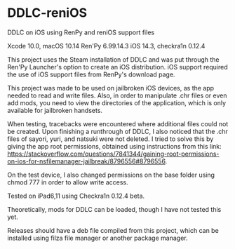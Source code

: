 # DDLC-reniOS
DDLC on iOS using RenPy and reniOS support files

Xcode 10.0, macOS 10.14
Ren'Py 6.99.14.3
iOS 14.3, checkra1n 0.12.4

This project uses the Steam installation of DDLC and was put through the Ren'Py Launcher's option to create an iOS distribution. iOS support required the use of iOS support files from RenPy's download page. 

This project was made to be used on jailbroken iOS devices, as the app needed to read and write files. Also, in order to manipulate .chr files or even add mods, you need to view the directories of the application, which is only available for jailbroken handsets.

When testing, tracebacks were encountered where additional files could not be created. Upon finishing a runthrough of DDLC, I also noticed that the .chr files of sayori, yuri, and natsuki were not deleted. I tried to solve this by giving the app root permissions, obtained using instructions from this link: https://stackoverflow.com/questions/7841344/gaining-root-permissions-on-ios-for-nsfilemanager-jailbreak/8796556#8796556.

On the test device, I also changed permissions on the base folder using chmod 777 in order to allow write access. 

Tested on iPad6,11 using Checkra1n 0.12.4 beta.

Theoretically, mods for DDLC can be loaded, though I have not tested this yet.

Releases should have a deb file compiled from this project, which can be installed using filza file manager or another package manager.

